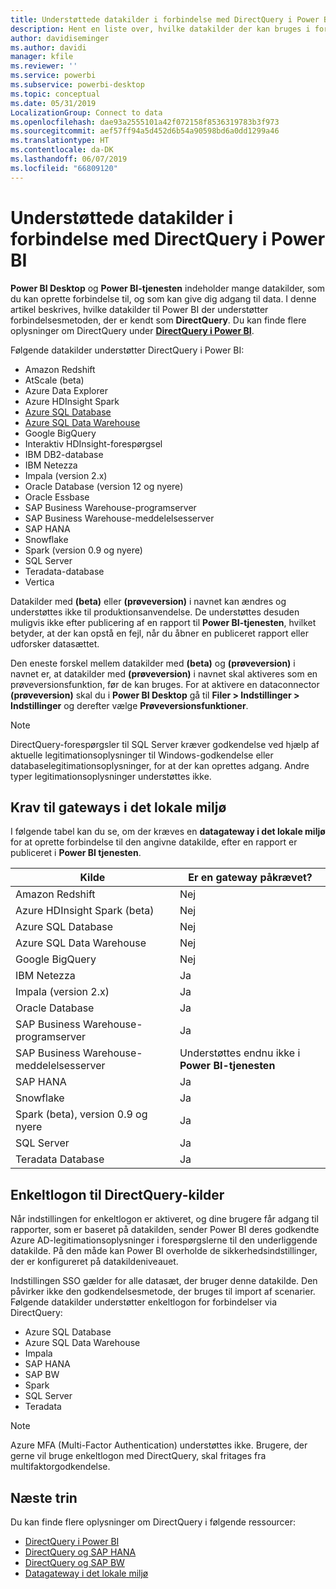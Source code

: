 ```yaml
---
title: Understøttede datakilder i forbindelse med DirectQuery i Power BI
description: Hent en liste over, hvilke datakilder der kan bruges i forbindelse med DirectQuery.
author: davidiseminger
ms.author: davidi
manager: kfile
ms.reviewer: ''
ms.service: powerbi
ms.subservice: powerbi-desktop
ms.topic: conceptual
ms.date: 05/31/2019
LocalizationGroup: Connect to data
ms.openlocfilehash: dae93a2555101a42f072158f8536319783b3f973
ms.sourcegitcommit: aef57ff94a5d452d6b54a90598bd6a0dd1299a46
ms.translationtype: HT
ms.contentlocale: da-DK
ms.lasthandoff: 06/07/2019
ms.locfileid: "66809120"
---
```

# <a name="data-sources-supported-by-directquery-in-power-bi"></a>Understøttede datakilder i forbindelse med DirectQuery i Power BI

**Power BI Desktop** og **Power BI-tjenesten** indeholder mange datakilder, som du kan oprette forbindelse til, og som kan give dig adgang til data. I denne artikel beskrives, hvilke datakilder til Power BI der understøtter forbindelsesmetoden, der er kendt som **DirectQuery**. Du kan finde flere oplysninger om DirectQuery under [**DirectQuery i Power BI**](desktop-directquery-about.md).

Følgende datakilder understøtter DirectQuery i Power BI:

* Amazon Redshift
* AtScale (beta)
* Azure Data Explorer
* Azure HDInsight Spark
* [Azure SQL Database](service-azure-sql-database-with-direct-connect.md)
* [Azure SQL Data Warehouse](service-azure-sql-data-warehouse-with-direct-connect.md)
* Google BigQuery
* Interaktiv HDInsight-forespørgsel
* IBM DB2-database
* IBM Netezza
* Impala (version 2.x)
* Oracle Database (version 12 og nyere)
* Oracle Essbase
* SAP Business Warehouse-programserver
* SAP Business Warehouse-meddelelsesserver
* SAP HANA
* Snowflake
* Spark (version 0.9 og nyere)
* SQL Server
* Teradata-database
* Vertica

Datakilder med **(beta)** eller **(prøveversion)** i navnet kan ændres og understøttes ikke til produktionsanvendelse. De understøttes desuden muligvis ikke efter publicering af en rapport til **Power BI-tjenesten**, hvilket betyder, at der kan opstå en fejl, når du åbner en publiceret rapport eller udforsker datasættet.

Den eneste forskel mellem datakilder med **(beta)** og **(prøveversion)** i navnet er, at datakilder med **(prøveversion)** i navnet skal aktiveres som en prøveversionsfunktion, før de kan bruges. For at aktivere en dataconnector **(prøveversion)** skal du i **Power BI Desktop** gå til **Filer > Indstillinger > Indstillinger** og derefter vælge **Prøveversionsfunktioner**.

> [!NOTE]
> DirectQuery-forespørgsler til SQL Server kræver godkendelse ved hjælp af aktuelle legitimationsoplysninger til Windows-godkendelse eller databaselegitimationsoplysninger, for at der kan oprettes adgang. Andre typer legitimationsoplysninger understøttes ikke.
>

## <a name="on-premises-gateway-requirements"></a>Krav til gateways i det lokale miljø
I følgende tabel kan du se, om der kræves en **datagateway i det lokale miljø** for at oprette forbindelse til den angivne datakilde, efter en rapport er publiceret i **Power BI tjenesten**.

| Kilde | Er en gateway påkrævet? |
| --- | --- |
| Amazon Redshift |Nej |
| Azure HDInsight Spark (beta) |Nej |
| Azure SQL Database |Nej |
| Azure SQL Data Warehouse |Nej |
| Google BigQuery |Nej |
| IBM Netezza |Ja |
| Impala (version 2.x) |Ja |
| Oracle Database |Ja |
| SAP Business Warehouse-programserver |Ja |
| SAP Business Warehouse-meddelelsesserver |Understøttes endnu ikke i **Power BI-tjenesten** |
| SAP HANA |Ja |
| Snowflake |Ja |
| Spark (beta), version 0.9 og nyere |Ja |
| SQL Server |Ja |
| Teradata Database |Ja |

## <a name="single-sign-on-sso-for-directquery-sources"></a>Enkeltlogon til DirectQuery-kilder

Når indstillingen for enkeltlogon er aktiveret, og dine brugere får adgang til rapporter, som er baseret på datakilden, sender Power BI deres godkendte Azure AD-legitimationsoplysninger i forespørgslerne til den underliggende datakilde. På den måde kan Power BI overholde de sikkerhedsindstillinger, der er konfigureret på datakildeniveauet.

Indstillingen SSO gælder for alle datasæt, der bruger denne datakilde. Den påvirker ikke den godkendelsesmetode, der bruges til import af scenarier. Følgende datakilder understøtter enkeltlogon for forbindelser via DirectQuery:

- Azure SQL Database
- Azure SQL Data Warehouse
- Impala
- SAP HANA
- SAP BW
- Spark
- SQL Server
- Teradata

> [!Note]
> Azure MFA (Multi-Factor Authentication) understøttes ikke. Brugere, der gerne vil bruge enkeltlogon med DirectQuery, skal fritages fra multifaktorgodkendelse.

## <a name="next-steps"></a>Næste trin
Du kan finde flere oplysninger om DirectQuery i følgende ressourcer:

* [DirectQuery i Power BI](desktop-directquery-about.md)
* [DirectQuery og SAP HANA](desktop-directquery-sap-hana.md)
* [DirectQuery og SAP BW](desktop-directquery-sap-bw.md)
* [Datagateway i det lokale miljø](service-gateway-onprem.md)

